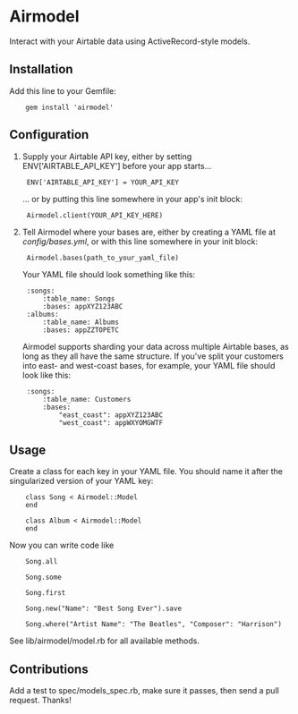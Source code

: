 Airmodel
===========

Interact with your Airtable data using ActiveRecord-style models.

Installation
----------------

Add this line to your Gemfile:

		gem install 'airmodel'

Configuration
----------------
1. Supply your Airtable API key, either by setting ENV['AIRTABLE_API_KEY']
before your app starts...

		ENV['AIRTABLE_API_KEY'] = YOUR_API_KEY

	... or by putting this line somewhere in your app's init block:

		Airmodel.client(YOUR_API_KEY_HERE)

2. Tell Airmodel where your bases are, either by creating a YAML file at
*config/bases.yml*, or with this line somewhere in your init block:

		Airmodel.bases(path_to_your_yaml_file)

	Your YAML file should look something like this:

		:songs:
			:table_name: Songs
			:bases: appXYZ123ABC
		:albums:
			:table_name: Albums
			:bases: appZZTOPETC

	Airmodel supports sharding your data across multiple Airtable bases, as long as
they all have the same structure. If you've split your customers into east- and
west-coast bases, for example, your YAML file should look like this:

		:songs:
			:table_name: Customers
			:bases:
				"east_coast": appXYZ123ABC
				"west_coast": appWXYOMGWTF

Usage
----------------

Create a class for each key in your YAML file. You should name it after the 
singularized version of your YAML key:

		class Song < Airmodel::Model
		end

		class Album < Airmodel::Model
		end

Now you can write code like

		Song.all

		Song.some

		Song.first

		Song.new("Name": "Best Song Ever").save

		Song.where("Artist Name": "The Beatles", "Composer": "Harrison")

See lib/airmodel/model.rb for all available methods.


Contributions
----------------

Add a test to spec/models_spec.rb, make sure it passes, then send a pull
request. Thanks!




